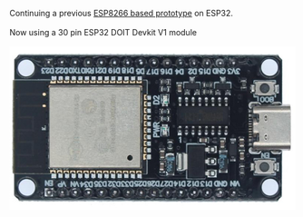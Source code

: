 Continuing a previous [ESP8266 based prototype](https://github.com/GadgetReboot/misc_file_bin/tree/master/2022_11/Telephone_Central_Office_wip) on ESP32.<br><br>
Now using a 30 pin ESP32 DOIT Devkit V1 module<br><br>
![PCB](ESP32_Module.jpg)<br><br>

